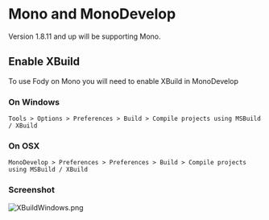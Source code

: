 # Mono and MonoDevelop

Version 1.8.11 and up will be supporting Mono.

## Enable XBuild 

To use Fody on Mono you will need to enable XBuild in MonoDevelop

### On Windows

`Tools > Options > Preferences > Build > Compile projects using MSBuild / XBuild`

### On OSX

`MonoDevelop > Preferences > Preferences > Build > Compile projects using MSBuild / XBuild`

### Screenshot
![XBuildWindows.png](https://raw.github.com/wiki/Fody/Fody/XBuildWindows.png)

